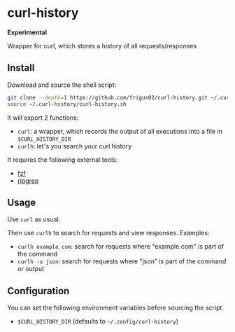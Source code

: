 # curl-history

**Experimental**

Wrapper for curl, which stores a history of all requests/responses

## Install

Download and source the shell script:

```sh
git clone --depth=1 https://github.com/frigus02/curl-history.git ~/.curl-history
source ~/.curl-history/curl-history.sh
```

It will export 2 functions:

- `curl`: a wrapper, which records the output of all executions into a file in `$CURL_HISTORY_DIR`
- `curlh`: let's you search your curl history

It requires the following external tools:

- [fzf](https://github.com/junegunn/fzf)
- [ripgrep](https://github.com/BurntSushi/ripgrep)

## Usage

Use `curl` as usual.

Then use `curlh` to search for requests and view responses. Examples:

- `curlh example.com`: search for requests where "example.com" is part of the command
- `curlh -o json`: search for requests where "json" is part of the command or output

## Configuration

You can set the following environment variables before sourcing the script.

- `$CURL_HISTORY_DIR` (defaults to `~/.config/curl-history`)
